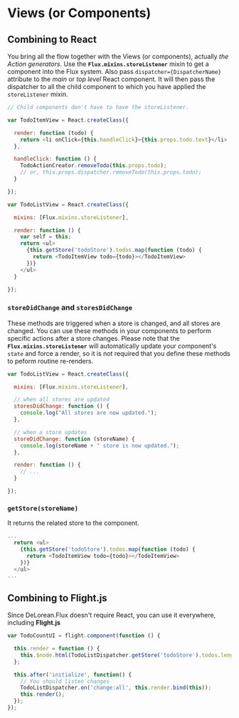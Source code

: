 # Views (or Components)

## Combining to React

You bring all the flow together with the Views (or components), actually *the Action generators*.
Use the **`Flux.mixins.storeListener`** mixin to get a component into the Flux system.
Also pass `dispatcher={DispatcherName}` attribute to the *main* or *top level* React component. It will
then pass the dispatcher to all the child component to which you have applied the `storeListener` mixin.

```js
// Child components don't have to have the storeListener.

var TodoItemView = React.createClass({

  render: function (todo) {
    return <li onClick={this.handleClick}>{this.props.todo.text}</li>
  },

  handleClick: function () {
    TodoActionCreator.removeTodo(this.props.todo);
    // or, this.props.dispatcher.removeTodo(this.props.todo);
  }

});

var TodoListView = React.createClass({

  mixins: [Flux.mixins.storeListener],

  render: function () {
    var self = this;
    return <ul>
      {this.getStore('todoStore').todos.map(function (todo) {
        return <TodoItemView todo={todo}></TodoItemView>
      })}
    </ul>
  }

});
```

### `storeDidChange` and `storesDidChange`

These methods are triggered when a store is changed, and all stores are changed. You can use
these methods in your components to perform specific actions after a store changes. Please note
that the **`Flux.mixins.storeListener`** will automatically update your component's `state` and force
a render, so it is not required that you define these methods to peform routine re-renders.

```js
var TodoListView = React.createClass({

  mixins: [Flux.mixins.storeListener],

  // when all stores are updated
  storesDidChange: function () {
    console.log("All stores are now updated.");
  },

  // when a store updates
  storeDidChange: function (storeName) {
    console.log(storeName + " store is now updated.");
  },

  render: function () {
    // ...
  }

});
```

### `getStore(storeName)`

It returns the related store to the component.

```js
...
  return <ul>
    {this.getStore('todoStore').todos.map(function (todo) {
      return <TodoItemView todo={todo}></TodoItemView>
    })}
  </ul>
...
```

## Combining to Flight.js

Since DeLorean.Flux doesn't require React, you can use it everywhere, including **Flight.js**

```javascript
var TodoCountUI = flight.component(function () {

  this.render = function () {
    this.$node.html(TodoListDispatcher.getStore('todoStore').todos.length);
  };

  this.after('initialize', function() {
    // You should listen changes
    TodoListDispatcher.on('change:all', this.render.bind(this));
    this.render();
  });
});
```
